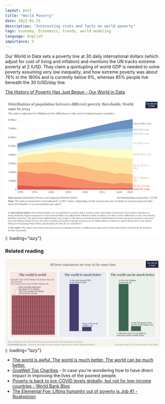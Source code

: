 ```yaml
---
layout: post
title: "World Poverty"
date: 2022-01-25
description: "Interesting stats and facts on world poverty"
tags: economy, Economics, trends, world modeling
language: English
importance: 5
---
```


Our World in Data sets a poverty line at 30 daily international dollars (which adjust for cost of living and inflation) and mentions the UN tracks extreme poverty at 2 IUSD.
They claim a quintupling of world GDP is needed to solve poverty assuming very low inequality, and how extreme poverty was about 76% in the 1800s and is currently below 9%, whereas 85% people live beneath the 30 IUSD/day line.

[The History of Poverty Has Just Begun - Our World in Data](https://ourworldindata.org/history-of-poverty-has-just-begun)

![A graph depicting the income distribution of the world](/wiki/image/income-distribution-world.png){: loading="lazy"}

### Related reading

![Three graphs depicting how "The world is awful. The world is much better. The world can be much better."](/wiki/image/awful_better_can_be_better_ourWorldInData.png){: loading="lazy"}

- [The world is awful. The world is much better. The world can be much better.](https://ourworldindata.org/much-better-awful-can-be-better)
- [GiveWell Top Charities](https://www.givewell.org/charities/top-charities) - In case you're wondering how to have direct impact in improving the lives of the poorest people.
- [Poverty is back to pre-COVID levels globally, but not for low-income countries - World Bank Blog](https://blogs.worldbank.org/en/opendata/poverty-back-pre-covid-levels-globally-not-low-income-countries)
- [The Elemental Foe: Lifting humanity out of poverty is Job #1 - Noahpinion](https://www.noahpinion.blog/p/the-elemental-foe)

